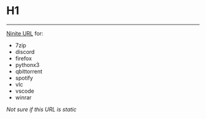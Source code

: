 # H1
-----

[Ninite URL](https://ninite.com/7zip-discord-firefox-pythonx3-qbittorrent-spotify-vlc-vscode-winrar/) for: 
* 7zip
* discord
* firefox
* pythonx3
* qbittorrent
* spotify
* vlc
* vscode
* winrar

_Not sure if this URL is static_
